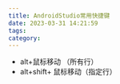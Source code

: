 ```yaml
---
title: AndroidStudio常用快捷键
date: 2023-03-31 14:21:59
tags:
category:
---
```


- alt+鼠标移动 （所有行）
- alt+shift+ 鼠标移动（指定行）
